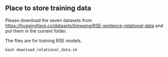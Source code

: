 ## Place to store training data

Please download the seven datasets from https://huggingface.co/datasets/binwang/RSE-sentence-relational-data and put them in the current folder.

The files are for training RSE models.

```
bash download_relational_data.sh
```